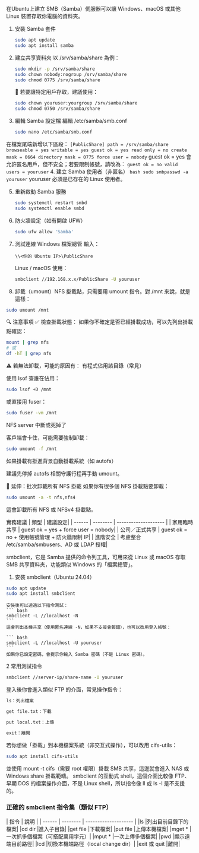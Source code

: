 在Ubuntu上建立 SMB（Samba）伺服器可以讓 Windows、macOS 或其他 Linux 裝置存取你電腦的資料夾。

1. 安裝 Samba 套件
    ``` bash
    sudo apt update
    sudo apt install samba
    ```
2. 建立共享資料夾
    以 /srv/samba/share 為例：
    ``` bash
    sudo mkdir -p /srv/samba/share
    sudo chown nobody:nogroup /srv/samba/share
    sudo chmod 0775 /srv/samba/share
    ```
    🛑 若要讓特定用戶存取，建議使用：

    ``` bash
    sudo chown youruser:yourgroup /srv/samba/share
    sudo chmod 0750 /srv/samba/share
    ```
3. 編輯 Samba 設定檔
    編輯 /etc/samba/smb.conf
    ``` bash 
    sudo nano /etc/samba/smb.conf
    ``` 
在檔案尾端新增以下區段：
    ```
    [PublicShare]
    path = /srv/samba/share
    browseable = yes
    writable = yes
    guest ok = yes
    read only = no
    create mask = 0664
    directory mask = 0775
    force user = nobody
    ```
    guest ok = yes 會允許匿名用戶，但不安全；若要限制帳號，請改為：
    ```
    guest ok = no
    valid users = youruser
    ```
4. 建立 Samba 使用者（非匿名）
    ``` bash
    sudo smbpasswd -a youruser
    ```
    youruser 必須是已存在的 Linux 使用者。

5. 重新啟動 Samba 服務
    ``` bash
    sudo systemctl restart smbd
    sudo systemctl enable smbd
    ``` 
6. 防火牆設定（如有開啟 UFW）
    ``` bash
    sudo ufw allow 'Samba'
    ```
7. 測試連線
    Windows 檔案總管 輸入：
    ```
    \\<你的 Ubuntu IP>\PublicShare
    ``` 

    Linux / macOS 使用：
    ``` bash
    smbclient //192.168.x.x/PublicShare -U youruser
    ```

8. 卸載（umount）NFS 掛載點，只需要用 umount 指令。對 /mnt 來說，就是這樣：
``` bash
sudo umount /mnt
```
🔍 注意事項
✅ 檢查掛載狀態：
如果你不確定是否已經掛載成功，可以先列出掛載點確認：
``` bash
mount | grep nfs
# 或
df -hT | grep nfs
```
⚠️ 若無法卸載，可能的原因有：
有程式佔用該目錄（常見）

使用 lsof 查誰在佔用：
``` bash
sudo lsof +D /mnt
```
或直接用 fuser：
``` bash
sudo fuser -vm /mnt
```
NFS server 中斷或死掉了

客戶端會卡住，可能需要強制卸載：
``` bash
sudo umount -f /mnt
```
如果掛載有掛進背景自動掛載系統（如 autofs）

建議先停掉 autofs 相關守護行程再手動 umount。

🚀 延伸：批次卸載所有 NFS 掛載
如果你有很多個 NFS 掛載點要卸載：
``` bash
sudo umount -a -t nfs,nfs4
``` 
這會卸載所有 NFS 或 NFSv4 掛載點。

實務建議
| 類型	          | 建議設定|
| ------ | -------- | -------------------- |
| 家用臨時共享	   | guest ok = yes + force user = nobody|
| 公司／正式共享	   | guest ok = no + 使用帳號管理 + 防火牆限制 IP|
| 進階安全	       | 考慮整合 /etc/samba/smbusers、AD 或 LDAP 授權|

smbclient，它是 Samba 提供的命令列工具，可用來從 Linux 或 macOS 存取 SMB 共享資料夾，功能類似 Windows 的「檔案總管」。

1. 安裝 smbclient（Ubuntu 24.04）
``` bash
sudo apt update
sudo apt install smbclient
```

    安裝後可以透過以下指令測試：
    ``` bash
    smbclient -L //localhost -N
    ```
    這會列出本機共享（使用匿名連線 -N，如果不支援會報錯），也可以改用登入帳號：

    ``` bash
    smbclient -L //localhost -U youruser
    ```
    如果你已設定密碼，會提示你輸入 Samba 密碼（不是 Linux 密碼）。

2 常用測試指令
``` bash
smbclient //server-ip/share-name -U youruser
```
登入後你會進入類似 FTP 的介面，常見操作指令：
``` bash
ls：列出檔案

get file.txt：下載

put local.txt：上傳

exit：離開
``` 
若你想做「掛載」到本機檔案系統（非交互式操作），可以改用 cifs-utils：
``` bash
sudo apt install cifs-utils
```
並使用 mount -t cifs（需要 root 權限）掛載 SMB 共享，這邊就會進入 NAS 或 Windows share 掛載範疇。
smbclient 的互動式 shell，這個介面比較像 FTP、早期 DOS 的檔案操作介面，不是 Linux shell，所以指令像 ll 或 ls -l 是不支援的。

### 正確的 smbclient 指令集（類似 FTP）

| 指令	| 說明 |
| ------ | -------- | -------------------- |
|ls	|列出目前目錄下的檔案|
|cd dir	|進入子目錄|
|get file	|下載檔案|
|put file	|上傳本機檔案|
|mget *	|一次抓多個檔案（可搭配萬用字元）|
|mput *	|一次上傳多個檔案|
|pwd	|顯示遠端目前路徑|
|lcd	|切換本機端路徑（local change dir）|
|exit 或 quit	|離開|
